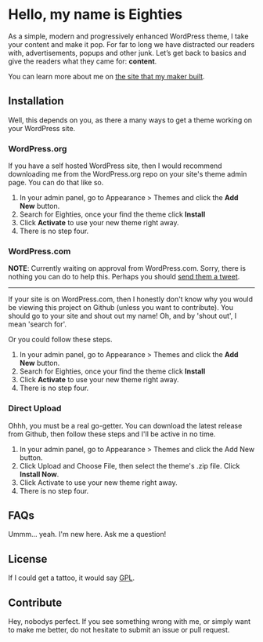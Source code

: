 # Hello, my name is Eighties

As a simple, modern and progressively enhanced WordPress theme, I take your content and make it pop. For far to long we have distracted our readers with, advertisements, popups and other junk. Let’s get back to basics and give the readers what they came for: __content__.

You can learn more about me on [the site that my maker built](http://eighties.me).

## Installation

Well, this depends on you, as there a many ways to get a theme working on your WordPress site.

### WordPress.org

If you have a self hosted WordPress site, then I would recommend downloading me from the WordPress.org repo on your site's theme admin page. You can do that like so.

1. In your admin panel, go to Appearance > Themes and click the __Add New__ button.
2. Search for Eighties, once your find the theme click __Install__
3. Click __Activate__ to use your new theme right away.
4. There is no step four.

### WordPress.com

__NOTE__: Currently waiting on approval from WordPress.com. Sorry, there is nothing you can do to help this. Perhaps you should [send them a tweet](https://twitter.com/wordpressdotcom).

<hr>

If your site is on WordPress.com, then I honestly don't know why you would be viewing this project on Github (unless you want to contribute). You should go to your site and shout out my name! Oh, and by 'shout out', I mean 'search for'.

Or you could follow these steps.

1. In your admin panel, go to Appearance > Themes and click the __Add New__ button.
2. Search for Eighties, once your find the theme click __Install__
3. Click __Activate__ to use your new theme right away.
4. There is no step four.

### Direct Upload

Ohhh, you must be a real go-getter. You can download the latest release from Github, then follow these steps and I'll be active in no time.

1. In your admin panel, go to Appearance > Themes and click the Add New button.
2. Click Upload and Choose File, then select the theme's .zip file. Click __Install Now__.
3. Click Activate to use your new theme right away.
4. There is no step four.

## FAQs

Ummm... yeah. I'm new here. Ask me a question!

## License

If I could get a tattoo, it would say [GPL](http://www.gnu.org/licenses/gpl-2.0.html).

## Contribute

Hey, nobodys perfect. If you see something wrong with me, or simply want to make me better, do not hesitate to submit an issue or pull request.
